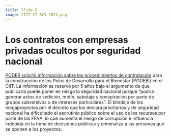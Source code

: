 ```yaml
---
title: Slide 5
image: CIIT-CT-R21-2023.png
---
```


# Los contratos con empresas privadas ocultos por seguridad nacional

[PODER solicitó información sobre los procedimientos de contratación](https://poderlatam.org/wp-content/uploads/2024/02/CIIT_Solicitud_Dic23.pdf) para la construcción de los Polos de Desarrollo para el Bienestar (PODEBI) en el CIIT. La información se reservó por 5 años bajo el argumento de que publicarla puede poner en riesgo la seguridad nacional porque “podría generar actos de sedición, motín, sabotaje y conspiración por parte de grupos subversivos o de intereses particulares”. El blindaje de los megaproyectos por el decreto que los declara prioritarios y de seguridad nacional ha dificultado el escrutinio público sobre el uso de los recursos por parte de las FFAA, lo que aumenta el riesgo de corrupción e influencia indebida en la toma de decisiones públicas y criminaliza a las personas que se oponen a los proyectos.
